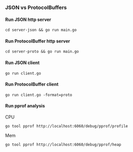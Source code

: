 ### JSON vs ProtocolBuffers


#### Run JSON http server

```
cd server-json && go run main.go
```

#### Run ProtocolBuffer http server

```
cd server-proto && go run main.go
```

#### Run JSON client
```
go run client.go
```

#### Run ProtocolBuffer client
```
go run client.go -format=proto
```

#### Run pprof analysis
CPU
```
go tool pprof http://localhost:6060/debug/pprof/profile
```

Mem
```
go tool pprof http://localhost:6060/debug/pprof/heap
```
